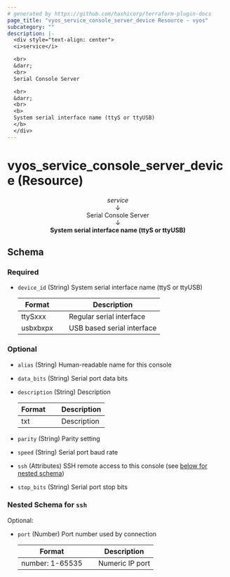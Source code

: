 ```yaml
---
# generated by https://github.com/hashicorp/terraform-plugin-docs
page_title: "vyos_service_console_server_device Resource - vyos"
subcategory: ""
description: |-
  <div style="text-align: center">
  <i>service</i>

  <br>
  &darr;
  <br>
  Serial Console Server

  <br>
  &darr;
  <br>
  <b>
  System serial interface name (ttyS or ttyUSB)
  </b>
  </div>
---
```


# vyos_service_console_server_device (Resource)

<div style="text-align: center">
<i>service</i>

<br>
&darr;
<br>
Serial Console Server

<br>
&darr;
<br>
<b>
System serial interface name (ttyS or ttyUSB)
</b>
</div>



<!-- schema generated by tfplugindocs -->
## Schema

### Required

- `device_id` (String) System serial interface name (ttyS or ttyUSB)

    |  Format &emsp; | Description  |
    |----------|---------------|
    |  ttySxxx  &emsp; |  Regular serial interface  |
    |  usbxbxpx  &emsp; |  USB based serial interface  |

### Optional

- `alias` (String) Human-readable name for this console
- `data_bits` (String) Serial port data bits
- `description` (String) Description

    |  Format &emsp; | Description  |
    |----------|---------------|
    |  txt  &emsp; |  Description  |
- `parity` (String) Parity setting
- `speed` (String) Serial port baud rate
- `ssh` (Attributes) SSH remote access to this console (see [below for nested schema](#nestedatt--ssh))
- `stop_bits` (String) Serial port stop bits

<a id="nestedatt--ssh"></a>
### Nested Schema for `ssh`

Optional:

- `port` (Number) Port number used by connection

    |  Format &emsp; | Description  |
    |----------|---------------|
    |  number: 1-65535  &emsp; |  Numeric IP port  |
